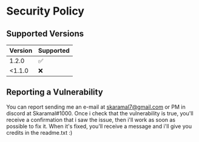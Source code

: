 # Security Policy

## Supported Versions

| Version  | Supported          |
| -------  | ------------------ |
|  1.2.0   | :white_check_mark: |
| <1.1.0   | :x:                |

## Reporting a Vulnerability

You can report sending me an e-mail at skaramal7@gmail.com or PM in discord at Skaramal#1000.
Once i check that the vulnerability is true, you'll receive a confirmation that i saw the issue, then
i'll work as soon as possible to fix it. When it's fixed, you'll receive a message and i'll give you credits in the readme.txt :)
